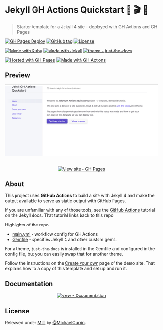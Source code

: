 # Jekyll GH Actions Quickstart 🧪 🎬 🚀
> Starter template for a Jekyll 4 site - deployed with GH Actions and GH Pages

<!-- Badges generated with https://github.com/MichaelCurrin/badge-generator -->

[![GH Pages Deploy](https://github.com/MichaelCurrin/jekyll-gh-actions-quickstart/workflows/GH%20Pages%20Deploy/badge.svg)](https://github.com/MichaelCurrin/jekyll-gh-actions-quickstart/actions/workflows/main.yml)
[![GitHub tag](https://img.shields.io/github/tag/MichaelCurrin/jekyll-gh-actions-quickstart?include_prereleases=&sort=semver)](https://github.com/MichaelCurrin/jekyll-gh-actions-quickstart/releases/)
[![License](https://img.shields.io/badge/License-MIT-blue)](#license)

[![Made with Ruby](https://img.shields.io/badge/Ruby->=2.6-blue?logo=ruby&logoColor=white)](https://ruby-lang.org)
[![Made with Jekyll](https://img.shields.io/badge/Jekyll-4.2-blue?logo=jekyll&logoColor=white)](https://jekyllrb.com)
[![theme - just-the-docs](https://img.shields.io/badge/theme-just--the--docs-blue)](https://rubygems.org/gems/just-the-docs)

[![Hosted with GH Pages](https://img.shields.io/badge/Hosted_with-GitHub_Pages-blue?logo=github&logoColor=white)](https://pages.github.com/)
[![Made with GH Actions](https://img.shields.io/badge/CI-GitHub_Actions-blue?logo=github-actions&logoColor=white)](https://github.com/features/actions)


## Preview

<div align="center">
    <a href="https://michaelcurrin.github.io/jekyll-gh-actions-quickstart/">
        <img src="/sample.png" alt="Sample screenshot" title="Go to demo site" width="600" />
    </a>
</div>

<br>

<div align="center">

[![View site - GH Pages](https://img.shields.io/badge/View_site-GH_Pages-blue?style=for-the-badge)](https://michaelcurrin.github.io/jekyll-gh-actions-quickstart/ "Go to demo site")

</div>


## About

This project uses **GitHub Actions** to build a site with Jekyll 4 and make the output available to serve as static output with GitHub Pages.

If you are unfamiliar with any of those tools, see the [GitHub Actions](https://jekyllrb.com/docs/continuous-integration/github-actions/) tutorial on the Jekyll docs. That tutorial links back to this repo.

Highlights of the repo:

- [main.yml](/.github/workflows/main.yml) - workflow config for GH Actions.
- [Gemfile](/Gemfile) - specifies Jekyll 4 and other custom gems.

 For a theme, `just-the-docs` is installed in the Gemfile and configured in the config file, but you can easily swap that for another theme.

Follow the instructions on the [Create your own](https://michaelcurrin.github.io/jekyll-gh-actions-quickstart/create-your-own.html) page of the demo site. That explains how to a copy of this template and set up and run it.


## Documentation

<div align="center">

[![view - Documentation](https://img.shields.io/badge/view-Documentation-blue?style=for-the-badge)](/docs/ "Go to project documentation")

</div>


## License

Released under [MIT](/LICENSE) by [@MichaelCurrin](https://github.com/MichaelCurrin).
